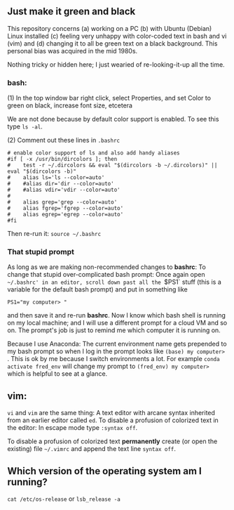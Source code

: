 ## Just make it green and black


This repository concerns (a) working on a PC (b) with Ubuntu (Debian) Linux installed (c) feeling very unhappy with color-coded 
text in bash and vi (vim) and (d) changing it to all be green text on a black background. This 
personal bias was acquired in the mid 1980s.


Nothing tricky or hidden here; I just wearied of re-looking-it-up all the time.


### bash: 

(1) In the top window bar right click, select Properties, and set Color to green on black, increase font size, etcetera

We are not done because by default color support is enabled. To see this type `ls -al`.

(2) Comment out these lines in `.bashrc`

```
# enable color support of ls and also add handy aliases
#if [ -x /usr/bin/dircolors ]; then
#    test -r ~/.dircolors && eval "$(dircolors -b ~/.dircolors)" || eval "$(dircolors -b)"
#    alias ls='ls --color=auto'
#    #alias dir='dir --color=auto'
#    #alias vdir='vdir --color=auto'
#
#    alias grep='grep --color=auto'
#    alias fgrep='fgrep --color=auto'
#    alias egrep='egrep --color=auto'
#fi
```

Then re-run it: `source ~/.bashrc`


### That stupid prompt


As long as we are making non-recommended changes to **bashrc**: To change that stupid 
over-complicated bash prompt:  Once again
open `~/.bashrc' in an editor, scroll down past all the `$PS1` stuff (this is a variable for the
default bash prompt) and put in something like 

```
PS1="my computer> "
```

and then save it and re-run **bashrc**. Now I know which bash shell is running on my local machine;
and I will use a different prompt for a cloud VM and so on. The prompt's job is just to remind 
me which computer it is running on. 


Because I use Anaconda: The current environment name gets prepended to my bash prompt so 
when I log in the prompt looks like `(base) my computer> `. This is ok by me because I switch
environments a lot. For example `conda activate fred_env` will change my prompt to 
`(fred_env) my computer> ` which is helpful to see at a glance. 



## vim:

`vi` and `vim` are the same thing: A text editor with arcane syntax inherited from an earlier editor called `ed`. 
To disable a profusion of colorized text in the editor: In escape mode type `:syntax off`. 


To disable a profusion of colorized text **permanently** create (or open the existing) file `~/.vimrc` and
append the text line `syntax off`.


## Which version of the operating system am I running? 

`cat /etc/os-release` or `lsb_release -a`



